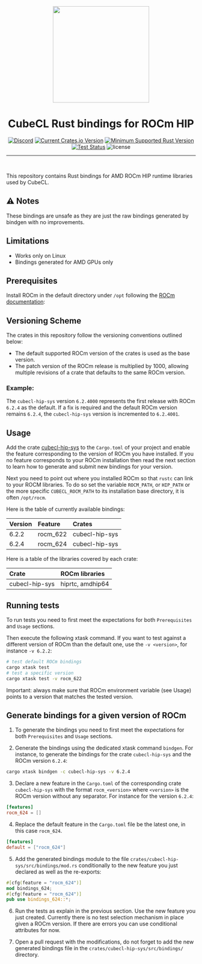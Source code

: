 <div align="center">
<img src="https://raw.githubusercontent.com/tracel-ai/cubecl-hip/main/assets/CubeCL.webp" width="256px"/>

<h1>CubeCL Rust bindings for ROCm HIP</h1>

[![Discord](https://img.shields.io/discord/1038839012602941528.svg?color=7289da&&logo=discord)](https://discord.gg/uPEBbYYDB6)
[![Current Crates.io Version](https://img.shields.io/crates/v/cubecl-hip-sys)](https://crates.io/crates/cubecl-hip-sys)
[![Minimum Supported Rust Version](https://img.shields.io/crates/msrv/cubecl-hip-sys)](https://crates.io/crates/cubecl-hip-sys)
[![Test Status](https://github.com/tracel-ai/cubecl-hip/actions/workflows/ci.yml/badge.svg)](https://github.com/tracel-ai/cubecl-hip/actions/workflows/ci.yml)
![license](https://shields.io/badge/license-MIT%2FApache--2.0-blue)

---

<br/>
</div>

This repository contains Rust bindings for AMD ROCm HIP runtime libraries used by CubeCL.

## ⚠️ Notes
These bindings are unsafe as they are just the raw bindings generated by bindgen with no improvements.

## Limitations

- Works only on Linux
- Bindings generated for AMD GPUs only

## Prerequisites

Install ROCm in the default directory under `/opt` following the [ROCm documentation][1]:

## Versioning Scheme

The crates in this repository follow the versioning conventions outlined below:
- The default supported ROCm version of the crates is used as the base version.
- The patch version of the ROCm release is multiplied by 1000, allowing multiple revisions of a crate that defaults to the same ROCm version.

### Example:

The `cubecl-hip-sys` version `6.2.4000` represents the first release with ROCm `6.2.4` as the default.
If a fix is required and the default ROCm version remains `6.2.4`, the `cubecl-hip-sys` version is incremented to `6.2.4001`.

## Usage

Add the crate [cubecl-hip-sys][2] to the `Cargo.toml` of your project and enable the feature
corresponding to the version of ROCm you have installed.
If you no feature corresponds to your ROCm installation then read the next section to learn
how to generate and submit new bindings for your version.

Next you need to point out where you installed ROCm so that `rustc` can link to your ROCM libraries. To do so set the variable `ROCM_PATH`, or `HIP_PATH` or the more specific `CUBECL_ROCM_PATH` to its
installation base directory, it is often `/opt/rocm`.

Here is the table of currently available bindings:

| Version | Feature  | Crates         |
|:--------|:---------|:---------------|
| 6.2.2   | rocm_622 | cubecl-hip-sys |
| 6.2.4   | rocm_624 | cubecl-hip-sys |

Here is a table of the libraries covered by each crate:

| Crate          | ROCm libraries   |
|:---------------|:-----------------|
| cubecl-hip-sys | hiprtc, amdhip64 |

## Running tests

To run tests you need to first meet the expectations for both `Prerequisites` and `Usage`
sections.

Then execute the following xtask command. If you want to test against a different version of
ROCm than the default one, use the `-v <version>`, for instance `-v 6.2.2`:

```sh
# test default ROCm bindings
cargo xtask test
# test a specific version
cargo xtask test -v rocm_622
```

Important: always make sure that ROCm environment variable (see Usage) points to a version that matches the
tested version.

## Generate bindings for a given version of ROCm

1) To generate the bindings you need to first meet the expectations for both `Prerequisites`
and `Usage` sections.

2) Generate the bindings using the dedicated xtask command `bindgen`. For instance, to generate
the bindings for the crate `cubecl-hip-sys` and the ROCm version `6.2.4`:

```sh
cargo xtask bindgen -c cubecl-hip-sys -v 6.2.4
```

3) Declare a new feature in the `Cargo.toml` of the corresponding crate `cubecl-hip-sys` with
the format `rocm_<version>` where `<version>` is the ROCm version without any separator. For
instance for the version `6.2.4`:

```toml
[features]
rocm_624 = []
```

4) Replace the default feature in the `Cargo.toml` file be the latest one, in this case `rocm_624`.

```toml
[features]
default = ["rocm_624"]
```

5) Add the generated bindings module to the file `crates/cubecl-hip-sys/src/bindings/mod.rs`
conditionally to the new feature you just declared as well as the re-exports:

```rs
#[cfg(feature = "rocm_624")]
mod bindings_624;
#[cfg(feature = "rocm_624")]
pub use bindings_624::*;
```

6) Run the tests as explain in the previous section. Use the new feature you just created.
Currently there is no test selection mechanism in place given a ROCm version. If there are
errors you can use conditional attributes for now.

7) Open a pull request with the modifications, do not forget to add the new generated bindings
file in the `crates/cubecl-hip-sys/src/bindings/` directory.

[1]: https://rocmdocs.amd.com/projects/install-on-linux/en/latest/install/detailed-install.html
[2]: https://crates.io/crates/cubecl-hip-sys
